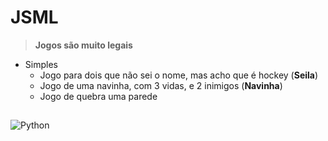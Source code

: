 # JSML 
> **Jogos são muito legais**
+ Simples
  + Jogo para dois que não sei o nome, mas acho que é hockey (**Seila**)
  + Jogo de uma navinha, com 3 vidas, e 2 inimigos (**Navinha**)
  + Jogo de quebra uma parede

##

![Python](https://img.shields.io/badge/-python-FFCC01?logo=python&style=for-the-badge) 
